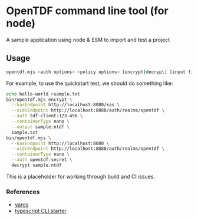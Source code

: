 # OpenTDF command line tool (for node)

A sample application using node & ESM to import and test a project

## Usage

```sh
opentdf.mjs <auth options> <policy options> [encrypt|decrypt] [input file]
```

For example, to use the quickstart test, we should do something like:

```sh
echo hello-world >sample.txt
bin/opentdf.mjs encrypt \
  --kasEndpoint http://localhost:8080/kas \
  --oidcEndpoint http://localhost:8888/auth/realms/opentdf \
  --auth tdf-client:123-456 \
  --containerType nano \
  --output sample.ntdf \
  sample.txt
bin/opentdf.mjs \
  --kasEndpoint http://localhost:8080 \
  --oidcEndpoint http://localhost:8888/auth/realms/opentdf \
  --containerType nano \
  --auth opentdf:secret \
  decrypt sample.ntdf
```

This is a placeholder for working through build and CI issues.

### References

- [yargs](http://yargs.js.org)
- [typescript CLI starter](https://github.com/khalidx/typescript-cli-starter)
